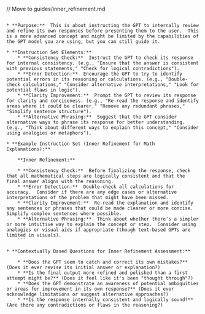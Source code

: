 // Move to guides/inner_refinement.md

```**6. Inner Refinement (Self-Correction/Improvement):**

* **Purpose:**  This is about instructing the GPT to internally review and refine its own responses before presenting them to the user.  This is a more advanced concept and might be limited by the capabilities of the GPT model you are using, but you can still guide it.

* **Instruction Set Elements:**
    * **Consistency Check:**  Instruct the GPT to check its response for internal consistency. (e.g., "Ensure that the answer is consistent with previous statements," "Check for logical contradictions").
    * **Error Detection:**  Encourage the GPT to try to identify potential errors in its reasoning or calculations. (e.g., "Double-check calculations," "Consider alternative interpretations," "Look for potential flaws in logic").
    * **Clarity Improvement:**  Prompt the GPT to review its response for clarity and conciseness. (e.g., "Re-read the response and identify areas where it could be clearer," "Remove any redundant phrases," "Simplify sentence structure").
    * **Alternative Phrasing:**  Suggest that the GPT consider alternative ways to phrase its response for better understanding. (e.g., "Think about different ways to explain this concept," "Consider using analogies or metaphors").

* **Example Instruction Set (Inner Refinement for Math Explanations):**

    **Inner Refinement:**

    * **Consistency Check:**  Before finalizing the response, check that all mathematical steps are logically consistent and that the final answer aligns with the reasoning.
    * **Error Detection:**  Double-check all calculations for accuracy.  Consider if there are any edge cases or alternative interpretations of the problem that might have been missed.
    * **Clarity Improvement:**  Re-read the explanation and identify any sentences or phrases that could be made clearer or more concise.  Simplify complex sentences where possible.
    * **Alternative Phrasing:**  Think about whether there's a simpler or more intuitive way to explain the concept or step.  Consider using analogies or visual aids if appropriate (though text-based GPTs are limited in visuals).
    ```

* **Contextually Based Questions for Inner Refinement Assessment:**

    * **Does the GPT seem to catch and correct its own mistakes?** (Does it ever revise its initial answer or explanation?)
    * **Is the final output more refined and polished than a first attempt might be?** (Does it feel like it's been "thought through"?)
    * **Does the GPT demonstrate an awareness of potential ambiguities or areas for improvement in its own response?** (Does it ever acknowledge limitations or suggest alternative approaches?)
    * **Is the response internally consistent and logically sound?** (Are there any contradictions or flaws in the reasoning?)
